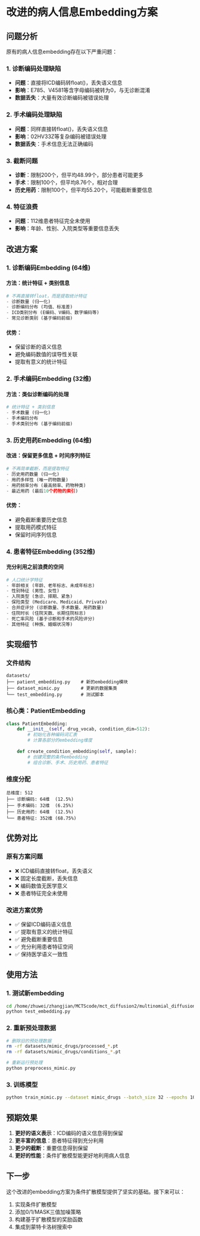 # 改进的病人信息Embedding方案

## 问题分析

原有的病人信息embedding存在以下严重问题：

### 1. 诊断编码处理缺陷
- **问题**：直接将ICD编码转float()，丢失语义信息
- **影响**：E785、V4581等含字母编码被转为0，与无诊断混淆
- **数据丢失**：大量有效诊断编码被错误处理

### 2. 手术编码处理缺陷  
- **问题**：同样直接转float()，丢失语义信息
- **影响**：02HV33Z等复杂编码被错误处理
- **数据丢失**：手术信息无法正确编码

### 3. 截断问题
- **诊断**：限制200个，但平均48.99个，部分患者可能更多
- **手术**：限制100个，但平均8.76个，相对合理
- **历史用药**：限制100个，但平均55.20个，可能截断重要信息

### 4. 特征浪费
- **问题**：112维患者特征完全未使用
- **影响**：年龄、性别、入院类型等重要信息丢失

## 改进方案

### 1. 诊断编码Embedding (64维)

#### 方法：统计特征 + 类别信息
```python
# 不再直接转float，而是提取统计特征
- 诊断数量 (归一化)
- 诊断编码分布 (均值、标准差)
- ICD类别分布 (E编码、V编码、数字编码等)
- 常见诊断类别 (基于编码前缀)
```

#### 优势：
- 保留诊断的语义信息
- 避免编码数值的误导性关联
- 提取有意义的统计特征

### 2. 手术编码Embedding (32维)

#### 方法：类似诊断编码的处理
```python
# 统计特征 + 类别信息
- 手术数量 (归一化)
- 手术编码分布
- 手术类别分布 (基于编码前缀)
```

### 3. 历史用药Embedding (64维)

#### 改进：保留更多信息 + 时间序列特征
```python
# 不再简单截断，而是提取特征
- 历史用药数量 (归一化)
- 用药多样性 (唯一药物数量)
- 用药频率分布 (最高频率、药物种类)
- 最近用药 (最后10个药物的索引)
```

#### 优势：
- 避免截断重要历史信息
- 提取用药模式特征
- 保留时间序列信息

### 4. 患者特征Embedding (352维)

#### 充分利用之前浪费的空间
```python
# 人口统计学特征
- 年龄相关 (年龄、老年标志、未成年标志)
- 性别特征 (男性、女性)
- 入院类型 (急诊、择期、紧急)
- 保险类型 (Medicare、Medicaid、Private)
- 合并症评分 (诊断数量、手术数量、用药数量)
- 住院时长 (住院天数、长期住院标志)
- 死亡率风险 (基于诊断和手术的风险评分)
- 其他特征 (种族、婚姻状况等)
```

## 实现细节

### 文件结构
```
datasets/
├── patient_embedding.py    # 新的embedding模块
├── dataset_mimic.py        # 更新的数据集类
└── test_embedding.py       # 测试脚本
```

### 核心类：PatientEmbedding
```python
class PatientEmbedding:
    def __init__(self, drug_vocab, condition_dim=512):
        # 初始化各种编码词汇表
        # 计算各部分的embedding维度
        
    def create_condition_embedding(self, sample):
        # 创建完整的条件embedding
        # 组合诊断、手术、历史用药、患者特征
```

### 维度分配
```
总维度: 512
├── 诊断编码: 64维  (12.5%)
├── 手术编码: 32维  (6.25%)
├── 历史用药: 64维  (12.5%)
└── 患者特征: 352维 (68.75%)
```

## 优势对比

### 原有方案问题
- ❌ ICD编码直接转float，丢失语义
- ❌ 固定长度截断，丢失信息
- ❌ 编码数值无医学意义
- ❌ 患者特征完全未使用

### 改进方案优势
- ✅ 保留ICD编码语义信息
- ✅ 提取有意义的统计特征
- ✅ 避免截断重要信息
- ✅ 充分利用患者特征空间
- ✅ 保持医学语义一致性

## 使用方法

### 1. 测试新embedding
```bash
cd /home/zhuwei/zhangjian/MCTScode/mct_diffusion2/multinomial_diffusion-main/text_diffusion
python test_embedding.py
```

### 2. 重新预处理数据
```bash
# 删除旧的预处理数据
rm -rf datasets/mimic_drugs/processed_*.pt
rm -rf datasets/mimic_drugs/conditions_*.pt

# 重新运行预处理
python preprocess_mimic.py
```

### 3. 训练模型
```bash
python train_mimic.py --dataset mimic_drugs --batch_size 32 --epochs 100
```

## 预期效果

1. **更好的语义表示**：ICD编码的语义信息得到保留
2. **更丰富的信息**：患者特征得到充分利用
3. **更少的截断**：重要信息得到保留
4. **更好的性能**：条件扩散模型能更好地利用病人信息

## 下一步

这个改进的embedding方案为条件扩散模型提供了坚实的基础。接下来可以：

1. 实现条件扩散模型
2. 添加0/1/MASK三值加噪策略
3. 构建基于扩散模型的奖励函数
4. 集成到蒙特卡洛树搜索中
